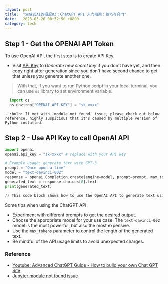 ```yaml
---
layout: post
title:  "生成式AI的崛起03：ChatGPT API 入门指南：技巧与窍门"
date:   2023-03-26 00:52:50 +0800
category: tech
---
```


## Step 1 - Get the OPENAI API Token

To use OpenAI API, the first step is to create API Key. 

- Visit [API Key](https://platform.openai.com/account/api-keys) to *Generate new secret key* if you don't have yet, and then copy right after generation since you don't have second chance to get that unless you generate another one.

> With that, if you want to run Python script in your local terminal, you can use `os` library to set environment variable.

~~~python
  import os
  os.environ["OPENAI_API_KEY"] = "sk-xxxx"
~~~
    - :bulb: If met with `module not found` issue, please check out below reference. highly suspicious that it's caused by multiple version of Python installed. 

## Step 2 - Use API Key to call OpenAI API

~~~python
import openai
openai.api_key = "sk-xxxx" # replace with your API key

# Example usage: generate text with GPT-3
prompt = "Once upon a time"
model = "text-davinci-002"
response = openai.Completion.create(engine=model, prompt=prompt, max_tokens=50)
generated_text = response.choices[0].text
print(generated_text)

// This code block shows how to use the OpenAI API to generate text using the GPT-3 model. First, you need to set your API key using `openai.api_key`. Then, you can call `openai.Completion.create` to generate text with the specified model and prompt. The generated text is returned in the `response` object, and can be accessed using `response.choices[0].text`.
~~~

Some tips when using the ChatGPT API:
- Experiment with different prompts to get the desired output.
- Choose the appropriate model for your use case. The `text-davinci-002` model is the most powerful, but also the most expensive.
- Use the `max_tokens` parameter to control the length of the generated text.
- Be mindful of the API usage limits to avoid unexpected charges.



### Reference

- [Youtube: Advanced ChatGPT Guide - How to build your own Chat GPT Site](https://www.youtube.com/watch?v=bB7xkRsEq-g)
- [Jupyter module not found issue](https://jonathansoma.com/course/foundations-2021/jupyter-module-not-found/)